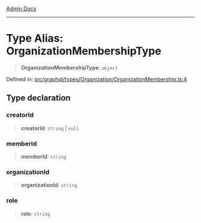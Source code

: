 [Admin Docs](/)

***

# Type Alias: OrganizationMembershipType

> **OrganizationMembershipType**: `object`

Defined in: [src/graphql/types/Organization/OrganizationMembership.ts:4](https://github.com/NishantSinghhhhh/talawa-api/blob/a2d437e77a694d2951c25ce8de6694e3fef2fd70/src/graphql/types/Organization/OrganizationMembership.ts#L4)

## Type declaration

### creatorId

> **creatorId**: `string` \| `null`

### memberId

> **memberId**: `string`

### organizationId

> **organizationId**: `string`

### role

> **role**: `string`
